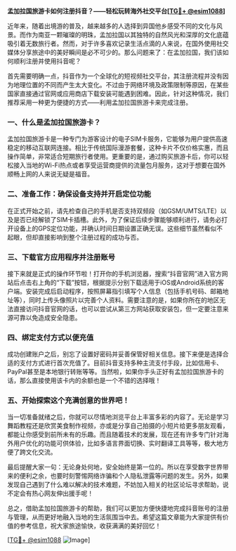 **孟加拉国旅游卡如何注册抖音？——轻松玩转海外社交平台[[TG💪+ @esim1088](https://t.me/s/esim1088)]**

近年来，随着出境游的普及，越来越多的人选择到异国他乡感受不同的文化与风景。而作为南亚一颗璀璨的明珠，孟加拉国以其独特的自然风光和深厚的文化底蕴吸引着无数旅行者。然而，对于许多喜欢记录生活点滴的人来说，在国外使用社交媒体分享旅途中的美好瞬间是必不可少的。那么问题来了：在孟加拉国，我们该如何顺利注册并使用抖音呢？

首先需要明确一点，抖音作为一个全球化的短视频社交平台，其注册流程并没有因为地理位置的不同而产生太大变化。不过由于网络环境及政策限制等原因，在某些国家直接通过官网或应用商店下载安装可能遇到困难。因此，针对这种情况，我们推荐采用一种更为便捷的方式——利用孟加拉国旅游卡来完成注册。

### 一、什么是孟加拉国旅游卡？
孟加拉国旅游卡是一种专门为游客设计的电子SIM卡服务，它能够为用户提供高速稳定的移动互联网连接。相比于传统国际漫游套餐，这种卡片不仅价格实惠，而且操作简单，非常适合短期旅行者使用。更重要的是，通过购买旅游卡后，你可以轻松接入当地的Wi-Fi热点或者享受运营商提供的流量包月服务，这对于想要在国外顺畅上网的人来说无疑是福音。

### 二、准备工作：确保设备支持并开启定位功能
在正式开始之前，请先检查自己的手机是否支持双频段（如GSM/UMTS/LTE）以及是否已经解锁了SIM卡插槽。此外，为了保证后续步骤能够顺利进行，请务必打开设备上的GPS定位功能，并确认时间日期设置正确无误。这些细节虽然看似不起眼，但却直接影响到整个注册过程的成功与否。

### 三、下载官方应用程序并注册账号
接下来就是正式的操作环节啦！打开你的手机浏览器，搜索“抖音官网”进入官方网站后点击右上角的“下载”按钮，根据提示分别下载适用于iOS或Android系统的客户端。安装完成后启动程序，按照屏幕指引填写个人信息（包括手机号码、邮箱地址等），同时上传头像照片以完善个人资料。需要注意的是，如果你所在的地区无法直接访问抖音官网的话，也可以尝试从第三方网站获取安装包，但一定要注意来源可靠以免造成安全隐患。

### 四、绑定支付方式以便充值
成功创建账户之后，别忘了设置好密码并妥善保管好相关信息。接下来便是选择合适的支付方式进行首次充值了。目前抖音支持多种主流支付手段，比如信用卡、PayPal甚至是本地银行转账等等。当然啦，如果你手头正好有孟加拉国旅游卡的话，那么直接使用该卡内的余额也是一个不错的选择哦！

### 五、开始探索这个充满创意的世界吧！
当一切准备就绪之后，你就可以尽情地浏览平台上丰富多彩的内容了。无论是学习舞蹈教程还是欣赏美食制作视频，亦或是分享自己拍摄的小短片给更多朋友观看，都能让你感受到前所未有的乐趣。而且随着技术的发展，现在还有许多专门针对海外用户优化的功能可供体验，比如多语言界面切换、实时翻译工具等等，极大地方便了跨文化交流。

最后提醒大家一句：无论身处何地，安全始终是第一位的。所以在享受数字世界带来的便利之余，也要时刻警惕网络诈骗和个人隐私泄露等问题的发生。另外，如果发现自己遇到了什么难以解决的技术难题，不妨加入相关的社区论坛寻求帮助，说不定会有热心网友伸出援手呢！

总之，借助孟加拉国旅游卡的帮助，我们可以更加方便快捷地完成抖音账号的注册与管理，从而更好地融入当地的生活氛围当中去。希望这篇文章能为大家提供有价值的参考信息，祝大家旅途愉快，收获满满的美好回忆！

[[TG💪+ @esim1088](https://t.me/s/esim1088) ![Image](https://i.postimg.cc/4NQfJmqS/Snipaste-2025-05-13-00-14-12.png)]